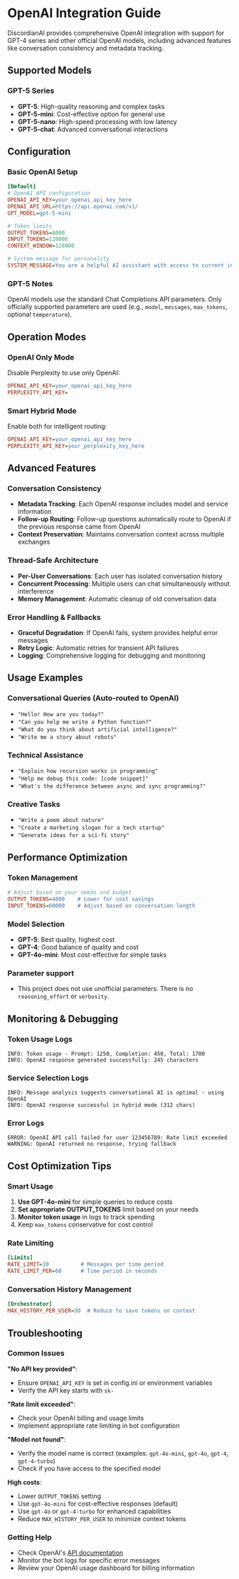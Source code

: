 # OpenAI Integration Guide

DiscordianAI provides comprehensive OpenAI integration with support for GPT-4 series and other official OpenAI models, including advanced features like conversation consistency and metadata tracking.

## Supported Models

### GPT-5 Series
- **GPT-5**: High-quality reasoning and complex tasks
- **GPT-5-mini**: Cost-effective option for general use
- **GPT-5-nano**: High-speed processing with low latency
- **GPT-5-chat**: Advanced conversational interactions

## Configuration

### Basic OpenAI Setup
```ini
[Default]
# OpenAI API configuration
OPENAI_API_KEY=your_openai_api_key_here
OPENAI_API_URL=https://api.openai.com/v1/
GPT_MODEL=gpt-5-mini

# Token limits
OUTPUT_TOKENS=8000
INPUT_TOKENS=120000
CONTEXT_WINDOW=128000

# System message for personality
SYSTEM_MESSAGE=You are a helpful AI assistant with access to current information.
```

### GPT-5 Notes
OpenAI models use the standard Chat Completions API parameters. Only officially supported parameters are used (e.g., `model`, `messages`, `max_tokens`, optional `temperature`).

## Operation Modes

### OpenAI Only Mode
Disable Perplexity to use only OpenAI:
```ini
OPENAI_API_KEY=your_openai_api_key_here
PERPLEXITY_API_KEY=
```

### Smart Hybrid Mode  
Enable both for intelligent routing:
```ini
OPENAI_API_KEY=your_openai_api_key_here
PERPLEXITY_API_KEY=your_perplexity_key_here
```

## Advanced Features

### Conversation Consistency
- **Metadata Tracking**: Each OpenAI response includes model and service information
- **Follow-up Routing**: Follow-up questions automatically route to OpenAI if the previous response came from OpenAI
- **Context Preservation**: Maintains conversation context across multiple exchanges

### Thread-Safe Architecture
- **Per-User Conversations**: Each user has isolated conversation history
- **Concurrent Processing**: Multiple users can chat simultaneously without interference
- **Memory Management**: Automatic cleanup of old conversation data

### Error Handling & Fallbacks
- **Graceful Degradation**: If OpenAI fails, system provides helpful error messages
- **Retry Logic**: Automatic retries for transient API failures
- **Logging**: Comprehensive logging for debugging and monitoring

## Usage Examples

### Conversational Queries (Auto-routed to OpenAI)
- `"Hello! How are you today?"`
- `"Can you help me write a Python function?"`
- `"What do you think about artificial intelligence?"`
- `"Write me a story about robots"`

### Technical Assistance
- `"Explain how recursion works in programming"`
- `"Help me debug this code: [code snippet]"`
- `"What's the difference between async and sync programming?"`

### Creative Tasks
- `"Write a poem about nature"`
- `"Create a marketing slogan for a tech startup"`
- `"Generate ideas for a sci-fi story"`

## Performance Optimization

### Token Management
```ini
# Adjust based on your needs and budget
OUTPUT_TOKENS=4000    # Lower for cost savings
INPUT_TOKENS=60000    # Adjust based on conversation length
```

### Model Selection
- **GPT-5**: Best quality, highest cost
- **GPT-4**: Good balance of quality and cost  
- **GPT-4o-mini**: Most cost-effective for simple tasks

### Parameter support
- This project does not use unofficial parameters. There is no `reasoning_effort` or `verbosity`.

## Monitoring & Debugging

### Token Usage Logs
```
INFO: Token usage - Prompt: 1250, Completion: 450, Total: 1700
INFO: OpenAI response generated successfully: 245 characters
```

### Service Selection Logs
```
INFO: Message analysis suggests conversational AI is optimal - using OpenAI
INFO: OpenAI response successful in hybrid mode (312 chars)
```

### Error Logs
```
ERROR: OpenAI API call failed for user 123456789: Rate limit exceeded
WARNING: OpenAI returned no response, trying fallback
```

## Cost Optimization Tips

### Smart Usage
1. **Use GPT-4o-mini** for simple queries to reduce costs
2. **Set appropriate OUTPUT_TOKENS** limit based on your needs
3. **Monitor token usage** in logs to track spending
4. Keep `max_tokens` conservative for cost control

### Rate Limiting
```ini
[Limits]
RATE_LIMIT=10          # Messages per time period
RATE_LIMIT_PER=60      # Time period in seconds
```

### Conversation History Management
```ini
[Orchestrator]
MAX_HISTORY_PER_USER=30  # Reduce to save tokens on context
```

## Troubleshooting

### Common Issues

**"No API key provided"**:
- Ensure `OPENAI_API_KEY` is set in config.ini or environment variables
- Verify the API key starts with `sk-`

**"Rate limit exceeded"**:
- Check your OpenAI billing and usage limits
- Implement appropriate rate limiting in bot configuration

**"Model not found"**:
- Verify the model name is correct (examples: `gpt-4o-mini`, `gpt-4o`, `gpt-4`, `gpt-4-turbo`)
- Check if you have access to the specified model

**High costs**:
- Lower `OUTPUT_TOKENS` setting
- Use `gpt-4o-mini` for cost-effective responses (default)
- Use `gpt-4o` or `gpt-4-turbo` for enhanced capabilities
- Reduce `MAX_HISTORY_PER_USER` to minimize context tokens

### Getting Help
- Check OpenAI's [API documentation](https://platform.openai.com/docs)
- Monitor the bot logs for specific error messages
- Review your OpenAI usage dashboard for billing information
